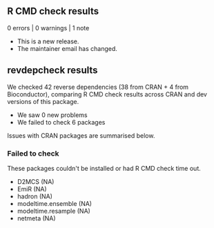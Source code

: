 ## R CMD check results

0 errors | 0 warnings | 1 note

* This is a new release.
* The maintainer email has changed.

## revdepcheck results

We checked 42 reverse dependencies (38 from CRAN + 4 from Bioconductor), comparing R CMD check results across CRAN and dev versions of this package.

 * We saw 0 new problems
 * We failed to check 6 packages

Issues with CRAN packages are summarised below.

### Failed to check

These packages couldn't be installed or had R CMD check time out.

* D2MCS              (NA)
* EmiR               (NA)
* hadron             (NA)
* modeltime.ensemble (NA)
* modeltime.resample (NA)
* netmeta            (NA)
